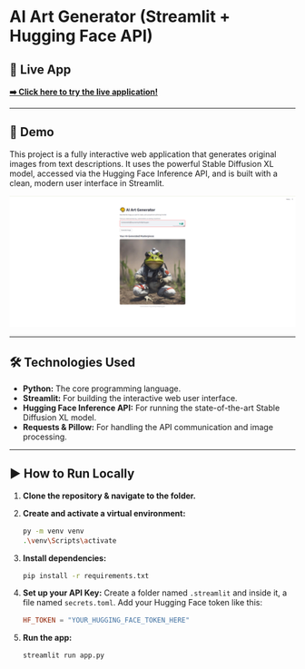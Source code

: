 # AI Art Generator (Streamlit + Hugging Face API)

## 🚀 Live App

**[➡️ Click here to try the live application!](https://sarthakaiart.streamlit.app/)**

---

## 🎨 Demo

This project is a fully interactive web application that generates original images from text descriptions. It uses the powerful Stable Diffusion XL model, accessed via the Hugging Face Inference API, and is built with a clean, modern user interface in Streamlit.

![App Screenshot](demo.png)

---

## 🛠️ Technologies Used

* **Python:** The core programming language.
* **Streamlit:** For building the interactive web user interface.
* **Hugging Face Inference API:** For running the state-of-the-art Stable Diffusion XL model.
* **Requests & Pillow:** For handling the API communication and image processing.

---

## ▶️ How to Run Locally

1.  **Clone the repository & navigate to the folder.**

2.  **Create and activate a virtual environment:**
    ```bash
    py -m venv venv
    .\venv\Scripts\activate
    ```

3.  **Install dependencies:**
    ```bash
    pip install -r requirements.txt
    ```

4.  **Set up your API Key:**
    Create a folder named `.streamlit` and inside it, a file named `secrets.toml`. Add your Hugging Face token like this:
    ```toml
    HF_TOKEN = "YOUR_HUGGING_FACE_TOKEN_HERE"
    ```

5.  **Run the app:**
    ```bash
    streamlit run app.py
    ```

